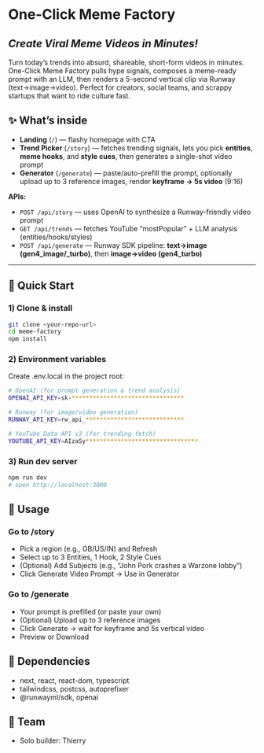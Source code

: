 # One-Click Meme Factory
## *Create Viral Meme Videos in Minutes!*

Turn today’s trends into absurd, shareable, short-form videos in minutes. One-Click Meme Factory pulls hype signals, composes a meme-ready prompt with an LLM, then renders a 5-second vertical clip via Runway (text→image→video). Perfect for creators, social teams, and scrappy startups that want to ride culture fast.

## ✨ What’s inside

- **Landing** (`/`) — flashy homepage with CTA  
- **Trend Picker** (`/story`) — fetches trending signals, lets you pick **entities**, **meme hooks**, and **style cues**, then generates a single-shot video prompt  
- **Generator** (`/generate`) — paste/auto-prefill the prompt, optionally upload up to 3 reference images, render **keyframe → 5s video** (9:16)

**APIs:**
- `POST /api/story` — uses OpenAI to synthesize a Runway-friendly video prompt  
- `GET /api/trends` — fetches YouTube “mostPopular” + LLM analysis (entities/hooks/styles)  
- `POST /api/generate` — Runway SDK pipeline: **text→image (gen4_image/_turbo)**, then **image→video (gen4_turbo)**

---

## 🚀 Quick Start

### 1) Clone & install
```bash
git clone <your-repo-url>
cd meme-factory
npm install
```

### 2) Environment variables
Create .env.local in the project root:
```bash
# OpenAI (for prompt generation & trend analysis)
OPENAI_API_KEY=sk-********************************

# Runway (for image/video generation)
RUNWAY_API_KEY=rw_api_****************************

# YouTube Data API v3 (for trending fetch)
YOUTUBE_API_KEY=AIzaSy********************************
```

### 3) Run dev server
```bash
npm run dev
# open http://localhost:3000
```

## 🧭 Usage
### Go to /story
- Pick a region (e.g., GB/US/IN) and Refresh
- Select up to 3 Entities, 1 Hook, 2 Style Cues
- (Optional) Add Subjects (e.g., “John Pork crashes a Warzone lobby”)
- Click Generate Video Prompt → Use in Generator
### Go to /generate
- Your prompt is prefilled (or paste your own)
- (Optional) Upload up to 3 reference images
- Click Generate → wait for keyframe and 5s vertical video
- Preview or Download

## 🧩 Dependencies
- next, react, react-dom, typescript
- tailwindcss, postcss, autoprefixer
-	@runwayml/sdk, openai

## 👤 Team
-	Solo builder: Thierry
